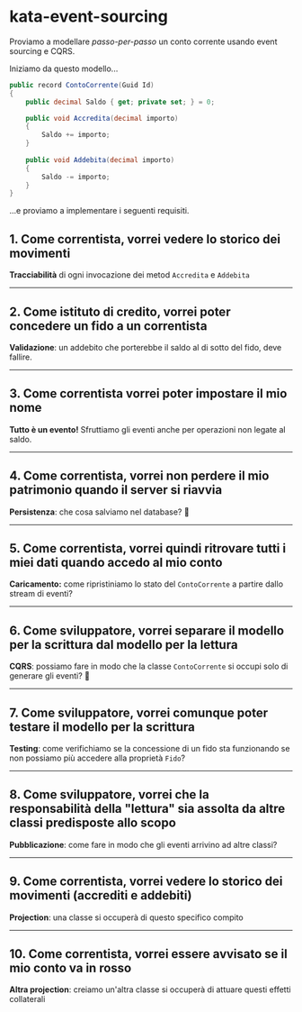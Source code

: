 # kata-event-sourcing
Proviamo a modellare *passo-per-passo* un conto corrente usando event sourcing e CQRS.

Iniziamo da questo modello...

```csharp
public record ContoCorrente(Guid Id)
{
    public decimal Saldo { get; private set; } = 0;

    public void Accredita(decimal importo)
    {
        Saldo += importo;
    }
    
    public void Addebita(decimal importo)
    {
        Saldo -= importo;
    }
}
```

...e proviamo a implementare i seguenti requisiti.

## 1. Come correntista, vorrei vedere lo storico dei movimenti
**Tracciabilità** di ogni invocazione dei metod `Accredita` e `Addebita`

---

## 2. Come istituto di credito, vorrei poter concedere un fido a un correntista
**Validazione**: un addebito che porterebbe il saldo al di sotto del fido, deve fallire.

---

## 3. Come correntista vorrei poter impostare il mio nome
**Tutto è un evento!** Sfruttiamo gli eventi anche per operazioni non legate al saldo.

---

## 4. Come correntista, vorrei non perdere il mio patrimonio quando il server si riavvia
**Persistenza**: che cosa salviamo nel database? 🤔

---

## 5. Come correntista, vorrei quindi ritrovare tutti i miei dati quando accedo al mio conto
**Caricamento:** come ripristiniamo lo stato del `ContoCorrente` a partire dallo stream di eventi?

---

## 6. Come sviluppatore, vorrei separare il modello per la scrittura dal modello per la lettura
**CQRS**: possiamo fare in modo che la classe `ContoCorrente` si occupi solo di generare gli eventi? 🤔

---

## 7. Come sviluppatore, vorrei comunque poter testare il modello per la scrittura
**Testing**: come verifichiamo se la concessione di un fido sta funzionando se non possiamo più accedere alla proprietà `Fido`?

---

## 8. Come sviluppatore, vorrei che la responsabilità della "lettura" sia assolta da altre classi predisposte allo scopo
**Pubblicazione**: come fare in modo che gli eventi arrivino ad altre classi?

---

## 9. Come correntista, vorrei vedere lo storico dei movimenti (accrediti e addebiti)
**Projection**: una classe si occuperà di questo specifico compito

---

## 10. Come correntista, vorrei essere avvisato se il mio conto va in rosso
**Altra projection**: creiamo un'altra classe si occuperà di attuare questi effetti collaterali